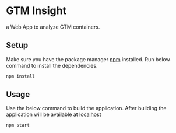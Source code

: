 # GTM Insight

a Web App to analyze GTM containers.

## Setup

Make sure you have the package manager [npm](https://www.npmjs.com/get-npm) installed.
Run below command to install the dependencies.

```bash
npm install
```

## Usage

Use the below command to build the application. After building the application will
be available at [localhost](http://localhost:3000)

```bash
npm start
```
